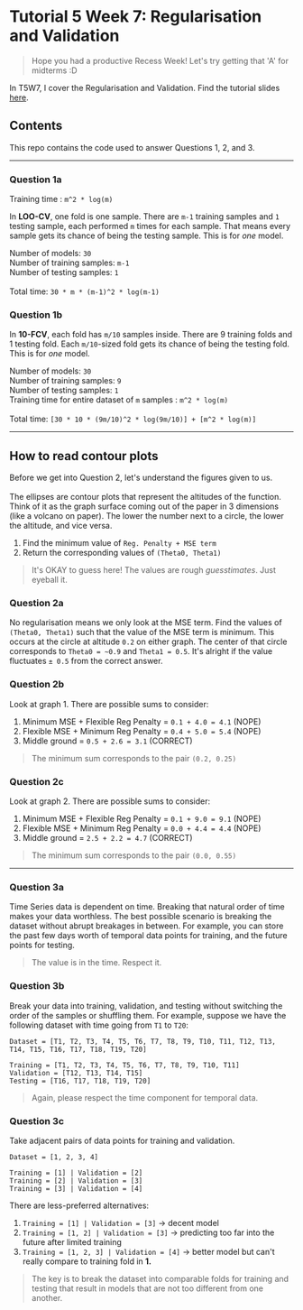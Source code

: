 # Tutorial 5 Week 7: Regularisation and Validation

> Hope you had a productive Recess Week! Let's try getting that 'A' for midterms :D

In T5W7, I cover the Regularisation and Validation. Find the tutorial slides [here](https://docs.google.com/presentation/d/1eE1In5ZS19YKgN3DN9VjNhBavHQoMaKB9NjZ-hreTG0/edit?usp=sharing).

## Contents
This repo contains the code used to answer Questions 1, 2, and 3.

---

### Question 1a
Training time : `m^2 * log(m)`

In **LOO-CV**, one fold is one sample. There are `m-1` training samples and `1` testing sample, each performed `m` times for each sample. That means every sample gets its chance of being the testing sample. This is for _one_ model.

Number of models: `30` <br>
Number of training samples: `m-1` <br>
Number of testing samples: `1` <br>
<br>
Total time: `30 * m * (m-1)^2 * log(m-1)`

### Question 1b

In **10-FCV**, each fold has `m/10` samples inside. There are 9 training folds and 1 testing fold. Each `m/10`-sized fold gets its chance of being the testing fold. This is for _one_ model.

Number of models: `30` <br>
Number of training samples: `9` <br>
Number of testing samples: `1` <br>
Training time for entire dataset of `m` samples : `m^2 * log(m)` <br>
<br>
Total time: `[30 * 10 * (9m/10)^2 * log(9m/10)] + [m^2 * log(m)]`

---

## How to read contour plots
Before we get into Question 2, let's understand the figures given to us.
<br><br>
The ellipses are contour plots that represent the altitudes of the function. Think of it as the graph surface coming out of the paper in 3 dimensions (like a volcano on paper). The lower the number next to a circle, the lower the altitude, and vice versa.

1. Find the minimum value of `Reg. Penalty + MSE term`
2. Return the corresponding values of `(Theta0, Theta1)`

> It's OKAY to guess here! The values are rough _guesstimates_. Just eyeball it.

### Question 2a
No regularisation means we only look at the MSE term. Find the values of `(Theta0, Theta1)` such that the value of the MSE term is minimum. This occurs at the circle at altitude `0.2` on either graph. The center of that circle corresponds to `Theta0 = ~0.9` and `Theta1 = 0.5`. It's alright if the value fluctuates `± 0.5` from the correct answer.

### Question 2b
Look at graph 1. There are possible sums to consider:

1. Minimum MSE + Flexible Reg Penalty = `0.1 + 4.0 = 4.1` (NOPE)
2. Flexible MSE + Minimum Reg Penalty = `0.4 + 5.0 = 5.4` (NOPE)
3. Middle ground = `0.5 + 2.6 = 3.1` (CORRECT)

> The minimum sum corresponds to the pair `(0.2, 0.25)`

### Question 2c
Look at graph 2. There are possible sums to consider:

1. Minimum MSE + Flexible Reg Penalty = `0.1 + 9.0 = 9.1` (NOPE)
2. Flexible MSE + Minimum Reg Penalty = `0.0 + 4.4 = 4.4` (NOPE)
3. Middle ground = `2.5 + 2.2 = 4.7` (CORRECT)

> The minimum sum corresponds to the pair `(0.0, 0.55)`

---

### Question 3a
Time Series data is dependent on time. Breaking that natural order of time makes your data worthless. The best possible scenario is breaking the dataset without abrupt breakages in between. For example, you can store the past few days worth of temporal data points for training, and the future points for testing.

> The value is in the time. Respect it.

### Question 3b
Break your data into training, validation, and testing without switching the order of the samples or shuffling them. For example, suppose we have the following dataset with time going from `T1` to `T20`:

```
Dataset = [T1, T2, T3, T4, T5, T6, T7, T8, T9, T10, T11, T12, T13, T14, T15, T16, T17, T18, T19, T20]

Training = [T1, T2, T3, T4, T5, T6, T7, T8, T9, T10, T11]
Validation = [T12, T13, T14, T15]
Testing = [T16, T17, T18, T19, T20]
```

> Again, please respect the time component for temporal data.

### Question 3c
Take adjacent pairs of data points for training and validation.

```
Dataset = [1, 2, 3, 4]

Training = [1] | Validation = [2]
Training = [2] | Validation = [3]
Training = [3] | Validation = [4]
```

There are less-preferred alternatives:

1. `Training = [1] | Validation = [3]` -> decent model
2. `Training = [1, 2] | Validation = [3]` -> predicting too far into the future after limited training
3. `Training = [1, 2, 3] | Validation = [4]` -> better model but can't really compare to training fold in **1.**

> The key is to break the dataset into comparable folds for training and testing that result in models that are not too different from one another.